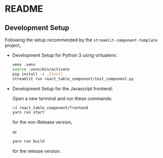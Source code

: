 # README

## Development Setup

Following the setup recommended by the `streamlit-component-template` project,

* Development Setup for Python 3 using virtualenv:

  ```sh
  venv .venv
  source .venv/bin/activate
  pip install -e .[test]
  streamlit run react_table_component/test_component.py
  ```

* Development Setup for the Javascript frontend:

  Open a new terminal and run these commands:
  
  ```sh
  cd react_table_component/frontend
  yarn run start
  ```
  
  for the non-Release version,
  
  or
  
  ```sh
  yarn run build
  ```
  
  for the release version.
